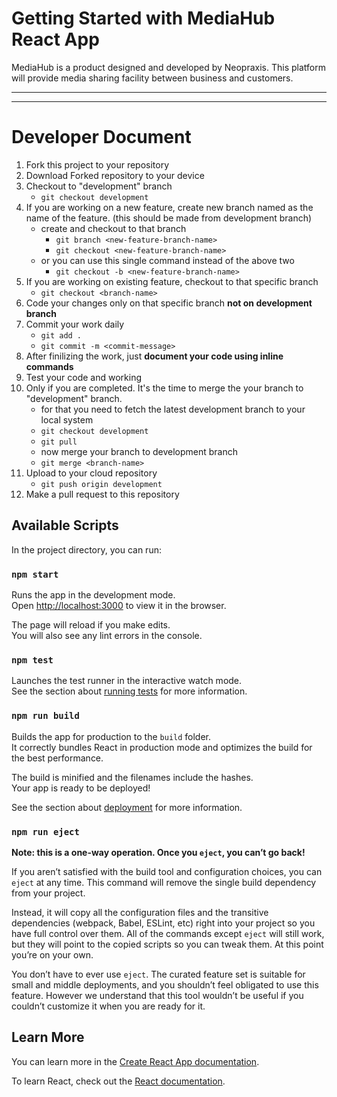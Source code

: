 # Getting Started with MediaHub React App

MediaHub is a product designed and developed by Neopraxis.
This  platform will provide media sharing facility between business and customers.

----
---
# Developer Document
1. Fork this project to your repository
2. Download Forked repository to your device
3. Checkout to "development" branch
    * ```git checkout development```
4. If you are working on a new feature, create new branch named as the name of the feature. (this should be made from development branch)
    * create and checkout to that branch
        * ```git branch <new-feature-branch-name>```
        * ```git checkout <new-feature-branch-name>```
    * or you can use this single command instead of the above two 
        * ```git checkout -b <new-feature-branch-name>```
4. If you are working on existing feature, checkout to that specific branch
    * ```git checkout <branch-name>```
5. Code your changes only on that specific branch **not on development branch**
5. Commit your work daily
    * ```git add .```
    * ```git commit -m <commit-message>```
6. After finilizing the work, just **document your code using inline commands**
7. Test your code and working
8. Only if you are completed. It's the time to merge the your branch to "development" branch. 
    * for that you need to fetch the latest development branch to your local system
    * ```git checkout development```
    * ```git pull```
    * now merge your branch to development branch
    * ```git merge <branch-name>```
9. Upload to your cloud repository
    * ```git push origin development```
10. Make a pull request to this repository



## Available Scripts

In the project directory, you can run:

### `npm start`

Runs the app in the development mode.\
Open [http://localhost:3000](http://localhost:3000) to view it in the browser.

The page will reload if you make edits.\
You will also see any lint errors in the console.

### `npm test`

Launches the test runner in the interactive watch mode.\
See the section about [running tests](https://facebook.github.io/create-react-app/docs/running-tests) for more information.

### `npm run build`

Builds the app for production to the `build` folder.\
It correctly bundles React in production mode and optimizes the build for the best performance.

The build is minified and the filenames include the hashes.\
Your app is ready to be deployed!

See the section about [deployment](https://facebook.github.io/create-react-app/docs/deployment) for more information.

### `npm run eject`

**Note: this is a one-way operation. Once you `eject`, you can’t go back!**

If you aren’t satisfied with the build tool and configuration choices, you can `eject` at any time. This command will remove the single build dependency from your project.

Instead, it will copy all the configuration files and the transitive dependencies (webpack, Babel, ESLint, etc) right into your project so you have full control over them. All of the commands except `eject` will still work, but they will point to the copied scripts so you can tweak them. At this point you’re on your own.

You don’t have to ever use `eject`. The curated feature set is suitable for small and middle deployments, and you shouldn’t feel obligated to use this feature. However we understand that this tool wouldn’t be useful if you couldn’t customize it when you are ready for it.

## Learn More

You can learn more in the [Create React App documentation](https://facebook.github.io/create-react-app/docs/getting-started).

To learn React, check out the [React documentation](https://reactjs.org/).

